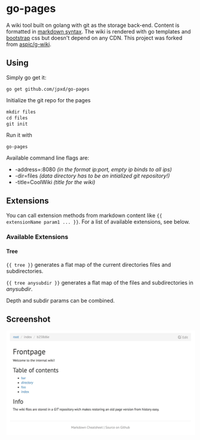 # go-pages

A wiki tool built on golang with git as the storage back-end. Content
is formatted in [markdown
syntax](https://github.com/adam-p/markdown-here/wiki/Markdown-Cheatsheet). The wiki is
rendered with go templates and [bootstrap](http://getbootstrap.com) css but doesn't depend on any CDN.
This project was forked from [aspic/g-wiki](https://github.com/aspic/g-wiki).

## Using

Simply go get it:

	go get github.com/jpxd/go-pages

Initialize the git repo for the pages

	mkdir files
	cd files
	git init

Run it with

	go-pages

Available command line flags are:

* -address=:8080 *(in the format ip:port, empty ip binds to all ips)*
* -dir=files *(data directory has to be an intialized git repository!)*
* -title=CoolWiki *(title for the wiki)*

## Extensions

You can call extension methods from markdown content like `{{ extensionName param1 ... }}`.
For a list of available extensions, see below.

### Available Extensions

#### Tree

`{{ tree }}` generates a flat map of the current directories files and subdirectories.

`{{ tree anysubdir }}` generates a flat map of the files and subdirectories in *anysubdir*.

Depth and subdir params can be combined.

## Screenshot

![Screenshot](static/screenshots/screenshot1.jpg)
